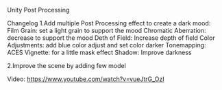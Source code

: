 Unity Post Processing

Changelog
1.Add multiple Post Processing effect to create a dark mood:
Film Grain: set a light grain to support the mood
Chromatic Aberration: decrease to support the mood
Deth of Field: Increase depth of field
Color Adjustments: add blue color adjust and set color darker
Tonemapping: ACES 
Vignette: for a little mask effect
Shadow: Improve darkness


2.Improve the scene by adding few model

Video: https://www.youtube.com/watch?v=vueJtrG_OzI
